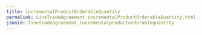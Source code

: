 ```yaml
---
title: incrementalProductOrderableQuantity
permalink: LineTradeAgreement.incrementalProductOrderableQuantity.html
jsonid: linetradeagreement_incrementalproductorderablequantity
---
```

